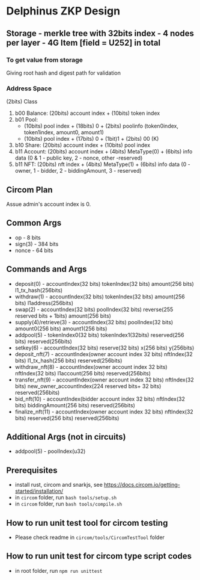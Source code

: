 # Delphinus ZKP Design

## Storage - merkle tree with 32bits index - 4 nodes per layer - 4G Item [field = U252] in total

### To get value from storage

Giving root hash and digest path for validation

### Address Space

(2bits) Class

1. b00 Balance: (20bits) account index + (10bits) token index
2. b01 Pool: 
    * (10bits) pool index + (18bits) 0 + (2bits) poolinfo (token0index, token1index, amount0, amount1)
    * (10bits) pool index + (17bits) 0 + (1bit)1 + (2bits) 00 (K)
3. b10 Share: (20bits) account index + (10bits) pool index
4. b11 Account: (20bits) account index + (4bits) MetaType(0) + (6bits) info data (0 & 1 - public key, 2 - nonce, other -reserved)
5. b11 NFT: (20bits) nft index + (4bits) MetaType(1) + (6bits) info data (0 - owner, 1 - bidder, 2 - biddingAmount, 3 - reserved)

## Circom Plan

Assue admin's account index is 0.

## Common Args

- op - 8 bits
- sign(3) - 384 bits
- nonce - 64 bits

## Commands and Args

- deposit(0) - accountIndex(32 bits) tokenIndex(32 bits) amount(256 bits) l1_tx_hash(256bits)
- withdraw(1) - accountIndex(32 bits) tokenIndex(32 bits) amount(256 bits) l1address(256bits)
- swap(2) - accountIndex(32 bits) poolIndex(32 bits) reverse(255 reserved bits + 1bits) amount(256 bits)
- supply(4)/retrieve(3) - accountIndex(32 bits) poolIndex(32 bits) amount0(256 bits) amount1(256 bits)
- addpool(5) - tokenIndex0(32 bits) tokenIndex1(32bits) reserved(256 bits) reserved(256bits)
- setkey(6) - accountIndex(32 bits) reserve(32 bits) x(256 bits) y(256bits)
- deposit_nft(7) - accountIndex(owner account index 32 bits) nftIndex(32 bits) l1_tx_hash(256 bits) reserved(256bits)
- withdraw_nft(8) - accountIndex(owner account index 32 bits) nftIndex(32 bits) l1account(256 bits) reserved(256bits)
- transfer_nft(9) - accountIndex(owner account index 32 bits) nftIndex(32 bits) new_owner_accountIndex(224 reserved bits+ 32 bits) reserved(256bits)
- bid_nft(10) - accountIndex(bidder account index 32 bits) nftIndex(32 bits) biddingAmount(256 bits) reserved(256bits)
- finalize_nft(11) - accountIndex(owner account index 32 bits) nftIndex(32 bits) reserved(256 bits) reserved(256bits)
## Additional Args (not in circuits)

- addpool(5) - poolIndex(u32)

## Prerequisites

- install rust, circom and snarkjs, see <https://docs.circom.io/getting-started/installation/>
- in `circom` folder, run `bash tools/setup.sh`
- in `circom` folder, run `bash tools/compile.sh`

## How to run unit test tool for circom testing
- Please check readme in `circom/tools/CircomTestTool` folder

## How to run unit test for circom type script codes
- in root folder, run `npm run unittest`
